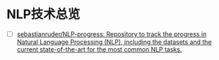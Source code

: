 # NLP技术总览

- [ ] [sebastianruder/NLP-progress: Repository to track the progress in Natural Language Processing (NLP), including the datasets and the current state-of-the-art for the most common NLP tasks.](https://github.com/sebastianruder/NLP-progress)